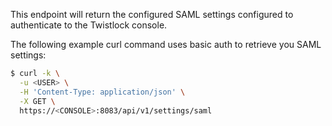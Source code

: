 This endpoint will return the configured SAML settings configured to authenticate to the Twistlock console.

The following example curl command uses basic auth to retrieve you SAML settings:

```bash
$ curl -k \
  -u <USER> \
  -H 'Content-Type: application/json' \
  -X GET \
  https://<CONSOLE>:8083/api/v1/settings/saml
```
